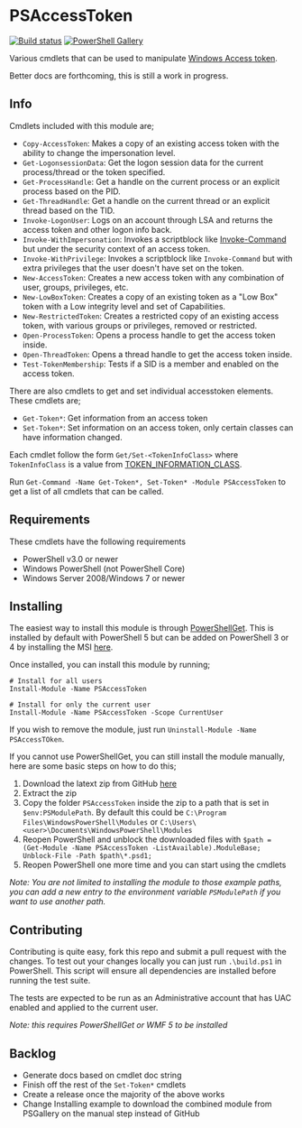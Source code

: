 # PSAccessToken

[![Build status](https://ci.appveyor.com/api/projects/status/f9fbq0361snk5oxs?svg=true)](https://ci.appveyor.com/project/jborean93/psaccesstoken)
[![PowerShell Gallery](https://img.shields.io/powershellgallery/dt/PSAccessToken.svg)](https://www.powershellgallery.com/packages/PSAccessToken)

Various cmdlets that can be used to manipulate [Windows Access token](https://docs.microsoft.com/en-us/windows/desktop/SecAuthZ/access-tokens).

Better docs are forthcoming, this is still a work in progress.


## Info

Cmdlets included with this module are;

* `Copy-AccessToken`: Makes a copy of an existing access token with the ability to change the impersonation level.
* `Get-LogonsessionData`: Get the logon session data for the current process/thread or the token specified.
* `Get-ProcessHandle`: Get a handle on the current process or an explicit process based on the PID.
* `Get-ThreadHandle`: Get a handle on the current thread or an explicit thread based on the TID.
* `Invoke-LogonUser`: Logs on an account through LSA and returns the access token and other logon info back.
* `Invoke-WithImpersonation`: Invokes a scriptblock like [Invoke-Command](https://docs.microsoft.com/en-us/powershell/module/microsoft.powershell.core/invoke-command?view=powershell-6) but under the security context of an access token.
* `Invoke-WithPrivilege`: Invokes a scriptblock like `Invoke-Command` but with extra privileges that the user doesn't have set on the token.
* `New-AccessToken`: Creates a new access token with any combination of user, groups, privileges, etc.
* `New-LowBoxToken`: Creates a copy of an existing token as a "Low Box" token with a Low integrity level and set of Capabilities.
* `New-RestrictedToken`: Creates a restricted copy of an existing access token, with various groups or privileges, removed or restricted.
* `Open-ProcessToken`: Opens a process handle to get the access token inside.
* `Open-ThreadToken`: Opens a thread handle to get the access token inside.
* `Test-TokenMembership`: Tests if a SID is a member and enabled on the access token.

There are also cmdlets to get and set individual accesstoken elements. These
cmdlets are;

* `Get-Token*`: Get information from an access token
* `Set-Token*`: Set information on an access token, only certain classes can have information changed.

Each cmdlet follow the form `Get/Set-<TokenInfoClass>` where `TokenInfoClass`
is a value from [TOKEN_INFORMATION_CLASS](https://docs.microsoft.com/en-us/windows/desktop/api/winnt/ne-winnt-_token_information_class).

Run `Get-Command -Name Get-Token*, Set-Token* -Module PSAccessToken` to get a
list of all cmdlets that can be called.


## Requirements

These cmdlets have the following requirements

* PowerShell v3.0 or newer
* Windows PowerShell (not PowerShell Core)
* Windows Server 2008/Windows 7 or newer


## Installing

The easiest way to install this module is through
[PowerShellGet](https://docs.microsoft.com/en-us/powershell/gallery/overview).
This is installed by default with PowerShell 5 but can be added on PowerShell
3 or 4 by installing the MSI [here](https://www.microsoft.com/en-us/download/details.aspx?id=51451).

Once installed, you can install this module by running;

```
# Install for all users
Install-Module -Name PSAccessToken

# Install for only the current user
Install-Module -Name PSAccessToken -Scope CurrentUser
```

If you wish to remove the module, just run
`Uninstall-Module -Name PSAccessTOken`.

If you cannot use PowerShellGet, you can still install the module manually,
here are some basic steps on how to do this;

1. Download the latext zip from GitHub [here](https://github.com/jborean93/PSAccessToken/releases/latest)
2. Extract the zip
3. Copy the folder `PSAccessToken` inside the zip to a path that is set in `$env:PSModulePath`. By default this could be `C:\Program Files\WindowsPowerShell\Modules` or `C:\Users\<user>\Documents\WindowsPowerShell\Modules`
4. Reopen PowerShell and unblock the downloaded files with `$path = (Get-Module -Name PSAccessToken -ListAvailable).ModuleBase; Unblock-File -Path $path\*.psd1;`
5. Reopen PowerShell one more time and you can start using the cmdlets

_Note: You are not limited to installing the module to those example paths, you can add a new entry to the environment variable `PSModulePath` if you want to use another path._


## Contributing

Contributing is quite easy, fork this repo and submit a pull request with the
changes. To test out your changes locally you can just run `.\build.ps1` in
PowerShell. This script will ensure all dependencies are installed before
running the test suite.

The tests are expected to be run as an Administrative account that has UAC
enabled and applied to the current user.

_Note: this requires PowerShellGet or WMF 5 to be installed_


## Backlog

* Generate docs based on cmdlet doc string
* Finish off the rest of the `Set-Token*` cmdlets
* Create a release once the majority of the above works
* Change Installing example to download the combined module from PSGallery on the manual step instead of GitHub

